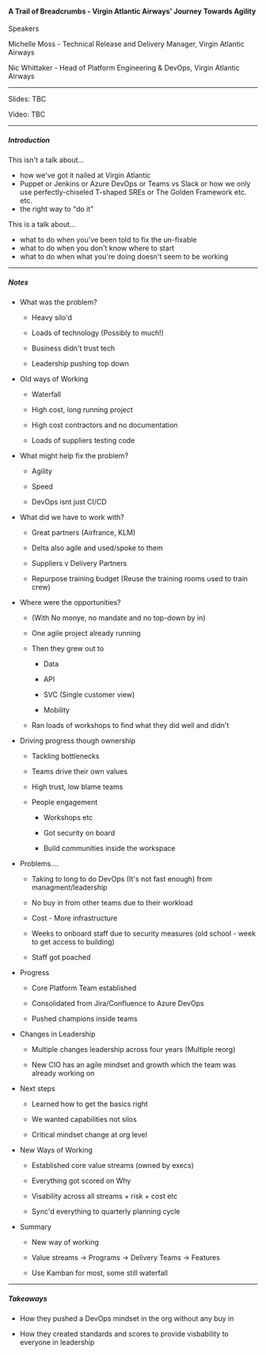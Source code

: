 #### A Trail of Breadcrumbs - Virgin Atlantic Airways' Journey Towards Agility

Speakers

Michelle Moss - Technical Release and Delivery Manager, Virgin Atlantic Airways

Nic Whittaker - Head of Platform Engineering & DevOps, Virgin Atlantic Airways

---

Slides: TBC

Video: TBC

---

##### Introduction

This isn't a talk about...  

- how we've got it nailed at Virgin Atlantic
- Puppet or Jenkins or Azure DevOps or Teams vs Slack or how we only use perfectly-chiseled T-shaped SREs or The Golden Framework etc. etc.
- the right way to "do it"

This is a talk about...  

- what to do when you've been told to fix the un-fixable
- what to do when you don't know where to start
- what to do when what you're doing doesn't seem to be working

---

##### Notes

* What was the problem?
  
  * Heavy silo'd   
  
  * Loads of technology (Possibly to much!)
  
  * Business didn't trust tech
  
  * Leadership pushing top down

* Old ways of Working
  
  * Waterfall
  
  * High cost, long running project
  
  * High cost contractors and no documentation
  
  * Loads of suppliers testing code

* What might help fix the problem?
  
  * Agility
  
  * Speed
  
  * DevOps isnt just CI/CD

* What did we have to work with?
  
  * Great partners (Airfrance, KLM)
  
  * Delta also agile and used/spoke to them
  
  * Suppliers v Delivery Partners
  
  * Repurpose training budget (Reuse the training rooms used to train crew)

* Where were the opportunities?
  
  * (With No monye, no mandate and no top-down by in)
  
  * One agile project already running
  
  * Then they grew out to
    
    * Data
    
    * API
    
    * SVC (Single customer view)
    
    * Mobility
  
  * Ran loads of workshops to find what they did well and didn't

* Driving progress though ownership
  
  * Tackling bottlenecks
  
  * Teams drive their own values
  
  * High trust, low blame teams
  
  * People engagement
    
    * Workshops etc
    
    * Got security on board
    
    * Build communities inside the workspace

* Problems....
  
  * Taking to long to do DevOps (It's not fast enough) from managment/leadership
  
  * No buy in from other teams due to their workload
  
  * Cost - More infrastructure
  
  * Weeks to onboard staff due to security measures (old school - week to get access to building)
  
  * Staff got poached

* Progress
  
  * Core Platform Team established
  
  * Consolidated from Jira/Confluence to Azure DevOps
  
  * Pushed champions inside teams

* Changes in Leadership
  
  * Multiple changes leadership across four years (Multiple reorg)
  
  * New CIO has an agile mindset and growth which the team was already working on

* Next steps
  
  * Learned how to get the basics right
  
  * We wanted capabilities not silos
  
  * Critical mindset change at org level

* New Ways of Working
  
  * Established core value streams (owned by execs)
  
  * Everything got scored on Why
  
  * Visability across all streams + risk + cost etc
  
  * Sync'd everything to quarterly planning cycle

* Summary
  
  * New way of working
  
  * Value streams -> Programs -> Delivery Teams -> Features
  
  * Use Kamban for most, some still waterfall

---

##### Takeaways

* How they pushed a DevOps mindset in the org without any buy in

* How they created standards and scores to provide visbability to everyone in leadership 
